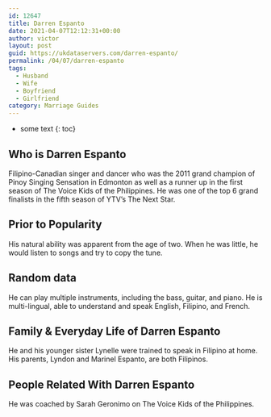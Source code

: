 ```yaml
---
id: 12647
title: Darren Espanto
date: 2021-04-07T12:12:31+00:00
author: victor
layout: post
guid: https://ukdataservers.com/darren-espanto/
permalink: /04/07/darren-espanto
tags:
  - Husband
  - Wife
  - Boyfriend
  - Girlfriend
category: Marriage Guides
---
```


* some text
{: toc}


## Who is Darren Espanto



Filipino-Canadian singer and dancer who was the 2011 grand champion of Pinoy Singing Sensation in Edmonton as well as a runner up in the first season of The Voice Kids of the Philippines. He was one of the top 6 grand finalists in the fifth season of YTV&#8217;s The Next Star.

                
                
                
## Prior to Popularity



His natural ability was apparent from the age of two. When he was little, he would listen to songs and try to copy the tune.

                
                
                
## Random data



He can play multiple instruments, including the bass, guitar, and piano. He is multi-lingual, able to understand and speak English, Filipino, and French.

                
                
                
## Family & Everyday Life of Darren Espanto



He and his younger sister Lynelle were trained to speak in Filipino at home. His parents, Lyndon and Marinel Espanto, are both Filipinos.

                
                
                
## People Related With Darren Espanto



He was coached by Sarah Geronimo on The Voice Kids of the Philippines.

                
              
            
          
          
          